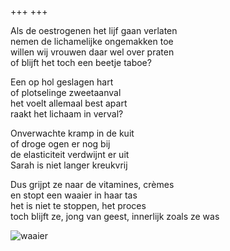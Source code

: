 +++
+++

Als de oestrogenen het lijf gaan verlaten \
nemen de lichamelijke ongemakken toe \
willen wij vrouwen daar wel over praten \
of blijft het toch een beetje taboe?

Een op hol geslagen hart \
of plotselinge zweetaanval \
het voelt allemaal best apart \
raakt het lichaam in verval? 

Onverwachte kramp in de kuit \
of droge ogen er nog bij \
de elasticiteit verdwijnt er uit \
Sarah is niet langer kreukvrij

Dus grijpt ze naar de vitamines, crèmes  \
en stopt een waaier in haar tas \
het is niet te stoppen, het proces \
toch blijft ze, jong van geest, innerlijk zoals ze was

![waaier](waaier.png)

